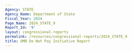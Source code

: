 ```yaml
---
Agency: STATE
Agency_Name: Department of State
Fiscal_Year: 2024
Page_Name: 2024_STATE_9
Report_Id: '9'
layout: congressional-reports
permalink: /resources/congressional-reports/2024_STATE_9
title: OMB Do Not Pay Initiative Report
---
```

